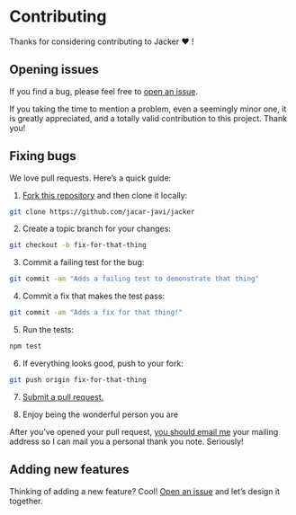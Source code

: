 # Contributing

Thanks for considering contributing to Jacker :heart: !

## Opening issues

If you find a bug, please feel free to [open an issue](https://github.com/acar-javi/jacker/issues).

If you taking the time to mention a problem, even a seemingly minor one, it is greatly appreciated, and a totally valid contribution to this project. Thank you!

## Fixing bugs

We love pull requests. Here’s a quick guide:

1. [Fork this repository](https://github.com/jacar-javi/jacker/fork) and then clone it locally:

  ```bash
  git clone https://github.com/jacar-javi/jacker
  ```

2. Create a topic branch for your changes:

  ```bash
  git checkout -b fix-for-that-thing
  ```
3. Commit a failing test for the bug:

  ```bash
  git commit -am "Adds a failing test to demonstrate that thing"
  ```

4. Commit a fix that makes the test pass:

  ```bash
  git commit -am "Adds a fix for that thing!"
  ```

5. Run the tests:

  ```bash
  npm test
  ```

6. If everything looks good, push to your fork:

  ```bash
  git push origin fix-for-that-thing
  ```

7. [Submit a pull request.](https://help.github.com/articles/creating-a-pull-request)

8. Enjoy being the wonderful person you are

  After you’ve opened your pull request, [you should email me](mailto:hello@jacar.es) your mailing address so I can mail you a personal thank you note. Seriously!

## Adding new features

Thinking of adding a new feature? Cool! [Open an issue](https://github.com/jacar-javi/jacker/issues) and let’s design it together.

